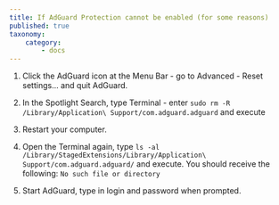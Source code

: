 ```yaml
---
title: If AdGuard Protection cannot be enabled (for some reasons)
published: true
taxonomy:
    category:
        - docs
---
```


 
 
1. Click the AdGuard icon at the Menu Bar - go to Advanced - Reset settings... and quit AdGuard.

2. In the Spotlight Search, type Terminal - enter `sudo rm -R /Library/Application\ Support/com.adguard.adguard` and execute

3. Restart your computer.

4. Open the Terminal again, type `ls -al /Library/StagedExtensions/Library/Application\ Support/com.adguard.adguard/` and execute. You should receive the following: `No such file or directory`

5. Start AdGuard, type in login and password when prompted.
